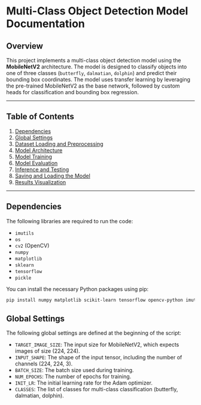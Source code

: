 # Multi-Class Object Detection Model Documentation

## Overview

This project implements a multi-class object detection model using the **MobileNetV2** architecture. The model is designed to classify objects into one of three classes (`butterfly`, `dalmatian`, `dolphin`) and predict their bounding box coordinates. The model uses transfer learning by leveraging the pre-trained MobileNetV2 as the base network, followed by custom heads for classification and bounding box regression.

---

## Table of Contents

1. [Dependencies](#dependencies)
2. [Global Settings](#global-settings)
3. [Dataset Loading and Preprocessing](#dataset-loading-and-preprocessing)
4. [Model Architecture](#model-architecture)
5. [Model Training](#model-training)
6. [Model Evaluation](#model-evaluation)
7. [Inference and Testing](#inference-and-testing)
8. [Saving and Loading the Model](#saving-and-loading-the-model)
9. [Results Visualization](#results-visualization)

---

## Dependencies

The following libraries are required to run the code:

- `imutils`
- `os`
- `cv2` (OpenCV)
- `numpy`
- `matplotlib`
- `sklearn`
- `tensorflow`
- `pickle`

You can install the necessary Python packages using pip:

```bash
pip install numpy matplotlib scikit-learn tensorflow opencv-python imutils
```

## Global Settings

The following global settings are defined at the beginning of the script:

- `TARGET_IMAGE_SIZE`: The input size for MobileNetV2, which expects images of size (224, 224).
- `INPUT_SHAPE`: The shape of the input tensor, including the number of channels (224, 224, 3).
- `BATCH_SIZE`: The batch size used during training.
- `NUM_EPOCHS`: The number of epochs for training.
- `INIT_LR`: The initial learning rate for the Adam optimizer.
- `CLASSES`: The list of classes for multi-class classification (butterfly, dalmatian, dolphin).
